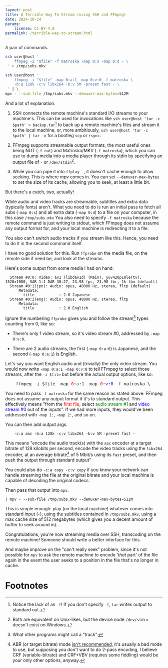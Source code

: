 ```yaml
---
layout: post
title: A Terrible Way To Stream (using SSH and FFmpeg)
date: 2024-10-24
params:
    license: CC-BY-4.0
permalink: /terrible-way-to-stream.html
---
```


A pair of commands.

```sh
ssh user@host '
    ffmpeg -i "$file" -f matroska -map 0:s -map 0:d - \
 ' > /tmp/subs.mkv

ssh user@host '
    ffmpeg -i "$file" -map 0:a:1 -map 0:v:0 -f matroska \
    -b:a 128k -c:v libx264 -b:v 5M -preset fast - \
 ' | \
mpv - --sub-file /tmp/subs.mkv --demuxer-max-bytes=512M
```

And a lot of explanation.

1. SSH connects the remote machine's standard I/O streams to your machine's.
   This can be used for invocations like
   `ssh user@host 'tar -c $path' > backup.tar`[^1]
    to back up a remote machine's files and stream it to the local machine,
    or, more ambitiously,
   `ssh user@host 'tar -c $path' | tar -x` for a bootleg `scp` or `rsync`.

2. FFmpeg supports streamable output formats,
   the most useful ones being NUT (`-f nut`) and Matroska/MKV (`-f matroska`),
   which you can use to dump media into a media player through its stdin
   by specifying an output file of `-` or `/dev/stdin`[^2].

3. While you can pipe it into `ffplay -`,
   it doesn't cache enough to allow seeking.
   This is where mpv comes in.
   You can set `--demuxer-max-bytes` to set the size of its cache,
   allowing you to seek, at least a little bit.

But there's a catch, two, actually!

While audio and video tracks are streamable,
subtitles and extra data (typically fonts) aren't.
What you need to do is run an initial pass
to fetch all subs (`-map 0:s`) and all extra data (`-map 0:d`) to
a file on your computer, in this case `/tmp/subs.mkv`
You also need to specify `-f matroska`
because the remote command is just writing to stdout,
which FFmpeg does not assume any output format for,
and your local machine is redirecting it to a file.

You also can't switch audio tracks if you stream like this.
Hence, you need to do it in the second command itself.

I have no good solution for this.
Run `ffprobe` on the media file, on the remote side if need be,
and look at the streams.

Here's some output from some media I had on hand:

```
  Stream #0:0: Video: av1 (libdav1d) (Main), yuv420p10le(tv), 1520x1080, SAR 1:1 DAR 38:27, 23.98 fps, 23.98 tbr, 1k tbn (default)
  Stream #0:1(jpn): Audio: opus, 48000 Hz, stereo, fltp (default)
      Metadata:
        title           : 2.0 Japanese
  Stream #0:2(eng): Audio: opus, 48000 Hz, stereo, fltp
      Metadata:
        title           : 2.0 English
```

Ignore the numbering `ffprobe` gives you
and follow the stream[^3]
types counting from 0,
like so:

* There's only 1 video stream, so it's video stream #0, addressed by `-map 0:v:0`.

* There are 2 audio streams, the first (`-map 0:a:0`) is Japanese,
  and the second (`-map 0:a:1`) is English.

Let's say you want English audio and (trivially) the only video stream.
You would now write `-map 0:a:1 -map 0:v:0`
to tell FFmpeg to select those streams, after the `-i $file` but before
the actual output options, like so:

<pre>
    ffmpeg -i $file -map <span style="color:red">0:</span><span style="color:green">a:1</span> -map <span style="color:red">0:</span><span style="color:blue">v:0</span> -f matroska \
</pre>

You need to pass `-f matroska` for the same reason as stated above:
FFmpeg does not assume any output format if it's to standard output.
This effectively means
"from the <span style="color:red">first file</span>,
select <span style="color:green">audio stream #1</span> and <span style="color:blue">video stream #0</span>
out of the inputs".
If we had more inputs,
they would've been addressed with `-map 1:`, `-map 2:`, and so on.

You can then add output args.

```
    -c:a aac -b:a 128k -c:v libx264 -b:v 5M -preset fast -
```

This means "encode the audio track(s) with the `aac` encoder
at a target bitrate of 128 kilobits per second,
encode the video tracks using the `libx264` encoder, at an
average bitrate[^4] of 5 Mbit/s
using its `fast` preset,
and then push the output through standard output"

You could also do `-c:a copy -c:v copy`
if you know your network can handle
streaming the file at the original bitrate
and your local machine is capable of decoding the original codecs.

Then pass that output into `mpv`.

```
| mpv - --sub-file /tmp/subs.mkv --demuxer-max-bytes=512M
```

This is simple enough:
play (on the local machine) whatever comes into standard input (`-`),
using the subtitles contained in `/tmp/subs.mkv`,
using a max cache size of 512 megabytes
(which gives you a decent amount of buffer to seek around in).

Congratulations, you're now streaming media over SSH,
transcoding on the remote machine!
Someone should write a better interface for this.

And maybe improve on the "can't really seek" problem,
since it's not possible for `mpv` to ask the remote machine to encode
'*that* part' of the file again in the event the user seeks to a
position in the file that's no longer in cache.

# Footnotes

[^1]: Notice the lack of an `-f`!
      If you don't specify `-f`, `tar` writes output to standard out.

[^2]: Both are equivalent on Unix-likes,
      but the device node `/dev/stdin` doesn't exist on Windows.

[^3]: What other programs might call a "track".

[^4]: ABR (or target bitrate) mode
      [isn't recommended](https://slhck.info/video/2017/03/01/rate-control.html#average-bitrate-abr-also-target-bitrate),
      it's usually a bad mode to use,
      but supposing you don't want to do 2-pass encoding,
      I believe CRF (variable-bitrate) and CRF+VBV (requires some fiddling)
      would be your only other options, anyway.
